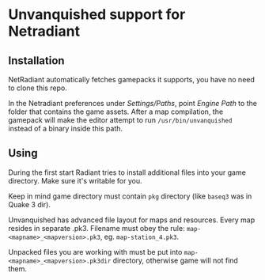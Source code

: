Unvanquished support for Netradiant
===================================

Installation
------------

NetRadiant automatically fetches gamepacks it supports, you have no need to clone this repo.

In the Netradiant preferences under *Settings/Paths*, point *Engine Path* to the folder that contains the game assets. After a map compilation, the gamepack will make the editor attempt to run `/usr/bin/unvanquished` instead of a binary inside this path.

Using
-----

During the first start Radiant tries to install additional files into your game directory.
Make sure it's writable for you.

Keep in mind game directory must contain `pkg` directory (like `baseq3` was in Quake 3 dir).

Unvanquished has advanced file layout for maps and resources. Every map resides in separate .pk3.
Filename must obey the rule: `map-<mapname>_<mapversion>.pk3`, eg. `map-station_4.pk3`.

Unpacked files you are working with must be put into `map-<mapname>_<mapversion>.pk3dir` directory,
otherwise game will not find them.
